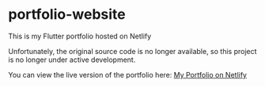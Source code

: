 # portfolio-website
This is my Flutter portfolio hosted on Netlify

Unfortunately, the original source code is no longer available, so this project is no longer under active development.

You can view the live version of the portfolio here:
[My Portfolio on Netlify](https://portfolio-athakats.netlify.app)
